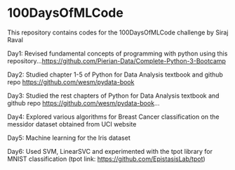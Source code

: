 # 100DaysOfMLCode
This repository contains codes for the 100DaysOfMLCode challenge by Siraj Raval

Day1: Revised fundamental concepts of programming with python using this repository...https://github.com/Pierian-Data/Complete-Python-3-Bootcamp

Day2: Studied chapter 1-5 of Python for Data Analysis textbook and github repo https://github.com/wesm/pydata-book

Day3: Studied the rest chapters of Python for Data Analysis textbook and github repo https://github.com/wesm/pydata-book... 

Day4: Explored various algorithms for Breast Cancer classification on the messidor dataset obtained from UCI website

Day5: Machine learning for the Iris dataset

Day6: Used SVM, LinearSVC and experimented with the tpot library for MNIST classification (tpot link: https://github.com/EpistasisLab/tpot)
